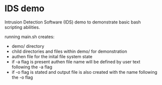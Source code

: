 # IDS demo

Intrusion Detection Software (IDS) demo to demonstrate basic bash scripting abilities.

running main.sh creates:
- demo/ directory
- child directories and files within demo/ for demonstration
- authen file for the inital file system state
- if -a flag is present authen file name will be defined by user text following the -a flag
- if -o flag is stated and output file is also created with the name following the -o flag

